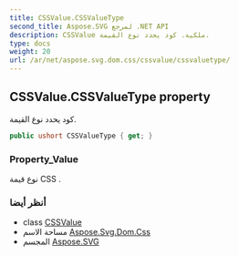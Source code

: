 ```yaml
---
title: CSSValue.CSSValueType
second_title: Aspose.SVG لمرجع .NET API
description: CSSValue ملكية. كود يحدد نوع القيمة.
type: docs
weight: 20
url: /ar/net/aspose.svg.dom.css/cssvalue/cssvaluetype/
---
```

## CSSValue.CSSValueType property

كود يحدد نوع القيمة.

```csharp
public ushort CSSValueType { get; }
```

### Property_Value

نوع قيمة CSS .

### أنظر أيضا

* class [CSSValue](../)
* مساحة الاسم [Aspose.Svg.Dom.Css](../../cssvalue/)
* المجسم [Aspose.SVG](../../../)


